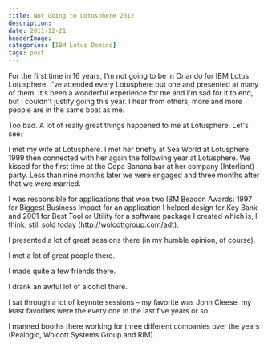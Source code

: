 ```yaml
---
title: Not Going to Lotusphere 2012
description: 
date: 2011-12-21
headerImage: 
categories: [IBM Lotus Domino]
tags: post
---
```


For the first time in 16 years, I'm not going to be in Orlando for IBM Lotus Lotusphere. I've attended every Lotusphere but one and presented at many of them. It's been a wonderful experience for me and I'm sad for it to end, but I couldn't justify going this year. I hear from others, more and more people are in the same boat as me.

Too bad. A lot of really great things happened to me at Lotusphere. Let's see:

I met my wife at Lotusphere. I met her briefly at Sea World at Lotusphere 1999 then connected with her again the following year at Lotusphere. We kissed for the first time at the Copa Banana bar at her company (Interliant) party. Less than nine months later we were engaged and three months after that we were married.

I was responsible for applications that won two IBM Beacon Awards: 1997 for Biggest Business Impact for an application I helped design for Key Bank and 2001 for Best Tool or Utility for a software package I created which is, I think, still sold today (http://wolcottgroup.com/adt).

I presented a lot of great sessions there (in my humble opinion, of course).

I met a lot of great people there.

I made quite a few friends there.

I drank an awful lot of alcohol there.

I sat through a lot of keynote sessions – my favorite was John Cleese, my least favorites were the every one in the last five years or so.

I manned booths there working for three different companies over the years (Realogic, Wolcott Systems Group and RIM).